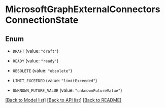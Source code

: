 # MicrosoftGraphExternalConnectorsConnectionState

## Enum


* `DRAFT` (value: `"draft"`)

* `READY` (value: `"ready"`)

* `OBSOLETE` (value: `"obsolete"`)

* `LIMIT_EXCEEDED` (value: `"limitExceeded"`)

* `UNKNOWN_FUTURE_VALUE` (value: `"unknownFutureValue"`)


[[Back to Model list]](../README.md#documentation-for-models) [[Back to API list]](../README.md#documentation-for-api-endpoints) [[Back to README]](../README.md)


